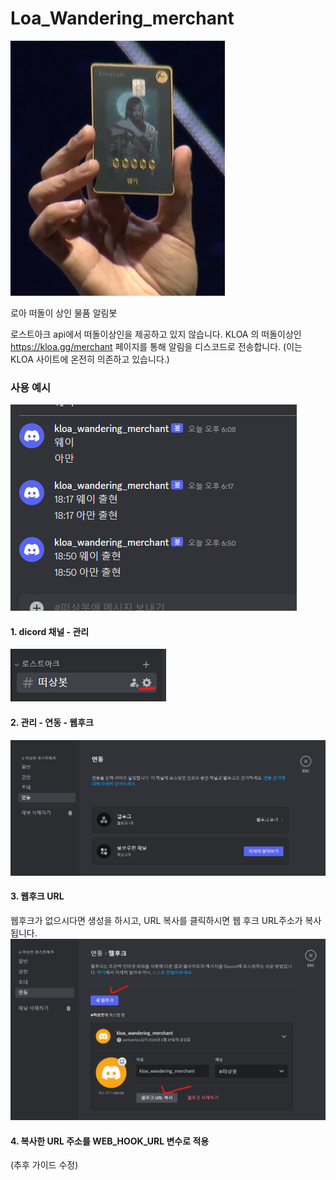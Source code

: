 # Loa_Wandering_merchant

![로아 떠상 알림봇](/image/wei.png)

로아 떠돌이 상인 물품 알림봇

로스트아크 api에서 떠돌이상인을 제공하고 있지 않습니다.
KLOA 의 떠돌이상인 https://kloa.gg/merchant 페이지를 통해 알림을 디스코드로 전송합니다.
(이는 KLOA 사이트에 온전히 의존하고 있습니다.)

### 사용 예시
![디스코드](/image/example.png)

#### 1. dicord 채널 - 관리 
![채널](/Image/discord_webhookurl001.png)

#### 2. 관리 - 연동 - 웹후크
![채널](/Image/discord_webhookurl002.png)

#### 3. 웹후크 URL
웹후크가 없으시다면 생성을 하시고,
URL 복사를 클릭하시면 웹 후크 URL주소가 복사됩니다.
![채널](/Image/discord_webhookurl003.png)

#### 4. 복사한 URL 주소를 WEB_HOOK_URL 변수로 적용
(추후 가이드 수정)